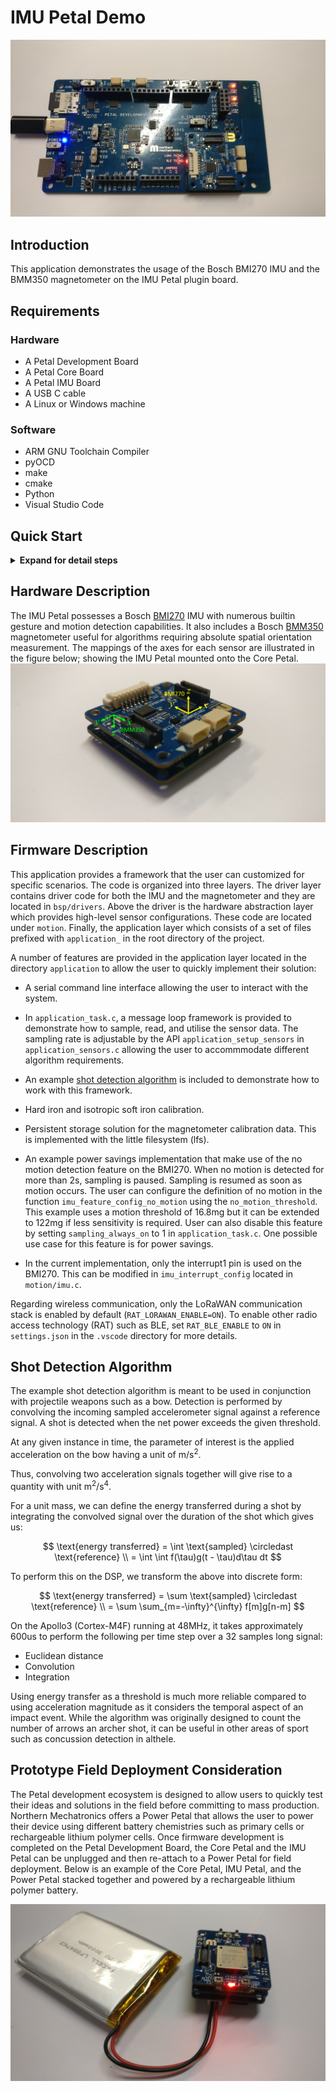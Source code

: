 # IMU Petal Demo

![petal_imu](./doc/res/petal_imu.jpg)

## Introduction

This application demonstrates the usage of the Bosch BMI270 IMU and the BMM350 magnetometer on
the IMU Petal plugin board.

## Requirements

### Hardware

- A Petal Development Board
- A Petal Core Board
- A Petal IMU Board
- A USB C cable
- A Linux or Windows machine

### Software

- ARM GNU Toolchain Compiler
- pyOCD
- make
- cmake
- Python
- Visual Studio Code

## Quick Start

<details>

<summary><b>Expand for detail steps</b></summary>

1. Select the compiler version for your system as shown in the screenshot. If
   none appears in the list, try the `Scan for Kits` option or follow the
   <a href="https://github.com/NorthernMechatronics/nmapp2/blob/master/doc/getting_started.md">
   Getting Started</a> guide in nmapp2 to ensure that
   the ARM compiler is installed properly.
   ![compiler_selection](./doc/res/compiler_selection.png)

2. Select PETAL_IMU Debug or Release as the build variant.
   ![variant_selection](./doc/res/variant_selection.png)

3. Click the CMAKE extension icon in the Activity Bar on the left and
   in the primary sidebar, move your mouse cursor to Project Outline and click More
   Actions (denoted by the three dots ...) to expand the menu. Click on
   `Clean Reconfigure All Projects`.
   ![cmake_configure](./doc/res/cmake_configure_completed.png)

4. Once the configuration process is completed, click on the Build All Projects
   icon in Project Outline. For a clean re-build, you can also select
   `Clean Rebuild All Projects`
   ![cmake_configure](./doc/res/cmake_build_completed.png)

5. Once the build is completed, click on Run and Debug in the Activity Bar on the left and
   select Petal IMU Debug or Release as the run variant.
   ![cmake_configure](./doc/res/run_debug_variant_selection.png)

6. Click the play button to load and run the program. Once the board is booted, you should
   see the following in a serial terminal.
   ![cmake_configure](./doc/res/terminal_output.png)

</details>

## Hardware Description

The IMU Petal possesses a Bosch <a href="https://www.bosch-sensortec.com/products/motion-sensors/imus/bmi270/">BMI270</a> IMU with numerous builtin gesture and motion
detection capabilities. It also includes a Bosch
<a href="https://www.bosch-sensortec.com/products/motion-sensors/magnetometers/bmm350/">
BMM350</a> magnetometer useful for algorithms requiring absolute spatial orientation
measurement. The mappings of the axes for each sensor are illustrated in the figure below; showing the IMU Petal mounted onto the Core Petal.
![petal_imu_axis_mapping](./doc/res/petal_imu_axis_mapping.png)

## Firmware Description

This application provides a framework that the user can customized for specific
scenarios. The code is organized into three layers. The driver layer contains
driver code for both the IMU and the magnetometer and they are located in `bsp/drivers`.
Above the driver is the hardware abstraction layer which provides high-level
sensor configurations. These code are located under `motion`. Finally, the application
layer which consists of a set of files prefixed with `application_` in the root
directory of the project.

A number of features are provided in the application layer located in the directory
`application` to allow the user to quickly implement their solution:

- A serial command line interface allowing the user to interact with the system.
 
- In `application_task.c`, a message loop framework is provided to
  demonstrate how to sample, read, and utilise the sensor data. The
  sampling rate is adjustable by the API `application_setup_sensors`
  in `application_sensors.c` allowing the user to accommmodate different
  algorithm requirements.

- An example [shot detection algorithm](README.md#shot-detection-algorithm) is included
  to demonstrate how to work with this framework.

- Hard iron and isotropic soft iron calibration.

- Persistent storage solution for the magnetometer calibration data.
  This is implemented with the little filesystem (lfs).

- An example power savings implementation that make use of the no motion
  detection feature on the BMI270. When no motion is detected for more than
  2s, sampling is paused. Sampling is resumed as soon
  as motion occurs. The user can configure the definition of no motion in
  the function `imu_feature_config_no_motion` using the `no_motion_threshold`.
  This example uses a motion threshold of 16.8mg but it can be extended to 122mg
  if less sensitivity is required. User can also disable this feature by setting
  `sampling_always_on` to 1 in `application_task.c`.  One possible use case
  for this feature is for power savings.

- In the current implementation, only the interrupt1 pin is used on the
  BMI270. This can be modified in `imu_interrupt_config` located in
  `motion/imu.c`.

Regarding wireless communication, only the LoRaWAN communication stack is
enabled by default (`RAT_LORAWAN_ENABLE=ON`). To enable other radio access
technology (RAT) such as BLE, set `RAT_BLE_ENABLE` to `ON` in
`settings.json` in the `.vscode` directory for more details.

## Shot Detection Algorithm

The example shot detection algorithm is meant to be used in conjunction with projectile
weapons such as a bow. Detection is performed by convolving the incoming sampled accelerometer signal against a reference signal. A shot is detected when the net power exceeds the given threshold.

At any given instance in time, the parameter of interest is the applied acceleration on the bow having a unit of $\text{m/s}^2$.

Thus, convolving two acceleration signals together will give rise to a quantity with unit $\text{m}^2/\text{s}^4$.

For a unit mass, we can define the energy transferred during a shot by integrating the convolved signal over the duration of the shot which gives us:

$$
\text{energy transferred} = \int \text{sampled} \circledast \text{reference} \\
= \int \int f(\tau)g(t - \tau)d\tau dt
$$

To perform this on the DSP, we transform the above into discrete form:

$$
\text{energy transferred} = \sum \text{sampled} \circledast \text{reference} \\
= \sum \sum_{m=-\infty}^{\infty} f[m]g[n-m]
$$

On the Apollo3 (Cortex-M4F) running at 48MHz, it takes approximately 600us to perform the following per time step over a 32 samples long signal:

- Euclidean distance
- Convolution
- Integration

Using energy transfer as a threshold is much more reliable compared to using
acceleration magnitude as it considers the temporal aspect of an impact event.
While the algorithm was originally designed to count the number of arrows an
archer shot, it can be useful in other areas of sport such as concussion
detection in althele.

## Prototype Field Deployment Consideration

The Petal development ecosystem is designed to allow users to quickly test their ideas and solutions in the field before
committing to mass production.  Northern Mechatronics offers a Power Petal that allows the user to power their device
using different battery chemistries such as primary cells or rechargeable lithium polymer cells.  Once firmware development
is completed on the Petal Development Board, the Core Petal and the IMU Petal can be unplugged and then re-attach to a Power
Petal for field deployment.  Below is an example of the Core Petal, IMU Petal, and the Power Petal stacked together and
powered by a rechargeable lithium polymer battery.

![deployment](doc/res/petal_imu_deployment.jpg)